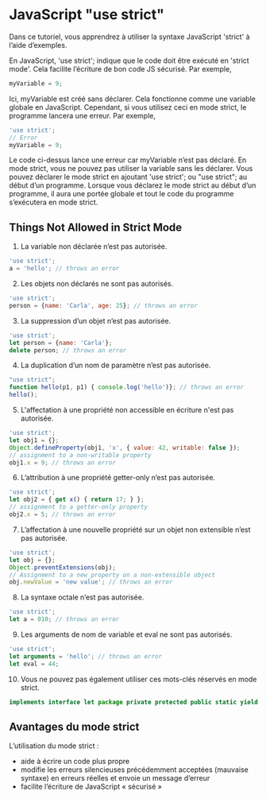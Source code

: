 # JavaScript "use strict"
Dans ce tutoriel, vous apprendrez à utiliser la syntaxe JavaScript 'strict' à l’aide d’exemples.

En JavaScript, 'use strict'; indique que le code doit être exécuté en 'strict mode'. Cela facilite l’écriture de bon code JS sécurisé. Par exemple,

```js
myVariable = 9;
```

Ici, myVariable est créé sans déclarer. Cela fonctionne comme une variable globale en JavaScript. Cependant, si vous utilisez ceci en mode strict, le programme lancera une erreur. Par exemple,

```js
'use strict';
// Error
myVariable = 9;
```

Le code ci-dessus lance une erreur car myVariable n’est pas déclaré. En mode strict, vous ne pouvez pas utiliser la variable sans les déclarer.
Vous pouvez déclarer le mode strict en ajoutant 'use strict'; ou "use strict"; au début d’un programme.
Lorsque vous déclarez le mode strict au début d’un programme, il aura une portée globale et tout le code du programme s’exécutera en mode strict.

## Things Not Allowed in Strict Mode

1. La variable non déclarée n’est pas autorisée.
```js
'use strict';
a = 'hello'; // throws an error
```

2. Les objets non déclarés ne sont pas autorisés.
```js
'use strict';
person = {name: 'Carla', age: 25}; // throws an error
```

3. La suppression d’un objet n’est pas autorisée.
```js
'use strict';
let person = {name: 'Carla'};
delete person; // throws an error
```

4. La duplication d’un nom de paramètre n’est pas autorisée.
```js
"use strict";
function hello(p1, p1) { console.log('hello')}; // throws an error
hello();
```
5. L'affectation à une propriété non accessible en écriture n'est pas autorisée.
```js
'use strict';
let obj1 = {};
Object.defineProperty(obj1, 'x', { value: 42, writable: false });
// assignment to a non-writable property
obj1.x = 9; // throws an error
```

6. L’attribution à une propriété getter-only n’est pas autorisée.
```js
'use strict';
let obj2 = { get x() { return 17; } };
// assignment to a getter-only property
obj2.x = 5; // throws an error
```

7. L’affectation à une nouvelle propriété sur un objet non extensible n’est pas autorisée.
```js
'use strict';
let obj = {};
Object.preventExtensions(obj);
// Assignment to a new property on a non-extensible object
obj.newValue = 'new value'; // throws an error
```

8. La syntaxe octale n’est pas autorisée.
```js
'use strict';
let a = 010; // throws an error
```

9. Les arguments de nom de variable et eval ne sont pas autorisés.
```js
'use strict';
let arguments = 'hello'; // throws an error
let eval = 44;
```

10. Vous ne pouvez pas également utiliser ces mots-clés réservés en mode strict.
```js
implements interface let package private protected public static yield
```

## Avantages du mode strict

L’utilisation du mode strict :

- aide à écrire un code plus propre
- modifie les erreurs silencieuses précédemment acceptées (mauvaise syntaxe) en erreurs réelles et envoie un message d’erreur
- facilite l’écriture de JavaScript « sécurisé »